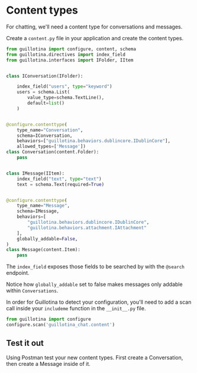 # Content types

For chatting, we'll need a content type for conversations and messages.

Create a `content.py` file in your application and create the content types.

```python
from guillotina import configure, content, schema
from guillotina.directives import index_field
from guillotina.interfaces import IFolder, IItem


class IConversation(IFolder):

    index_field("users", type="keyword")
    users = schema.List(
        value_type=schema.TextLine(),
        default=list()
    )


@configure.contenttype(
    type_name="Conversation",
    schema=IConversation,
    behaviors=["guillotina.behaviors.dublincore.IDublinCore"],
    allowed_types=['Message'])
class Conversation(content.Folder):
    pass


class IMessage(IItem):
    index_field("text", type="text")
    text = schema.Text(required=True)


@configure.contenttype(
    type_name="Message",
    schema=IMessage,
    behaviors=[
        "guillotina.behaviors.dublincore.IDublinCore",
        "guillotina.behaviors.attachment.IAttachment"
    ],
    globally_addable=False,
)
class Message(content.Item):
    pass
```

The `index_field` exposes those fields to be searched by with the `@search` endpoint.

Notice how `globally_addable` set to false makes messages only addable
within `Conversations`.

In order for Guillotina to detect your configuration, you'll need to add
a scan call inside your `includeme` function in the `__init__.py` file.


```python
from guillotina import configure
configure.scan('guillotina_chat.content')
```


## Test it out

Using Postman test your new content types. First create a Conversation, then create a Message inside of it.
